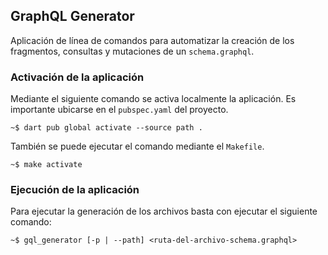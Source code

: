 ## GraphQL Generator

Aplicación de línea de comandos para automatizar la creación de los fragmentos, consultas y mutaciones de un `schema.graphql`.

### Activación de la aplicación

Mediante el siguiente comando se activa localmente la aplicación. Es importante ubicarse en el `pubspec.yaml` del proyecto.

```
~$ dart pub global activate --source path .
```

También se puede ejecutar el comando mediante el `Makefile`.

```
~$ make activate
```

### Ejecución de la aplicación

Para ejecutar la generación de los archivos basta con ejecutar el siguiente comando:

```
~$ gql_generator [-p | --path] <ruta-del-archivo-schema.graphql>
```
